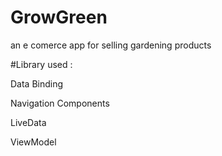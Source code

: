 # GrowGreen
an e comerce app for selling gardening products

#Library used :

Data Binding

Navigation Components

LiveData

ViewModel

#
